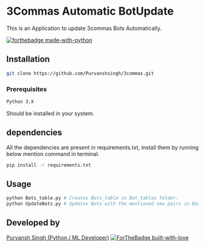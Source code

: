 # 3Commas Automatic BotUpdate

This is an Application to update 3commas Bots Automatically.

[![forthebadge made-with-python](http://ForTheBadge.com/images/badges/made-with-python.svg)](https://www.python.org/) 

## Installation

```bash
git clone https://github.com/Purvanshsingh/3commas.git
```
### Prerequisites

```bash
Python 3.X
```
Should be installed in your system.

## dependencies

All the dependencies are present in requirements.txt,
install them by running below mention command in terminal.

```bash
pip install -r requirements.txt
```

## Usage

```python
python Bots_table.py # Creates Bots_table in Bot_tables folder.
python UpdateBots.py # Updates Bots with the mentioned new pairs in Bots_table.
```

## Developed by
[Purvansh Singh (Python / ML Developer)](https://www.linkedin.com/in/purvansh-singh-2ba971147/)
[![ForTheBadge built-with-love](http://ForTheBadge.com/images/badges/built-with-love.svg)]()

